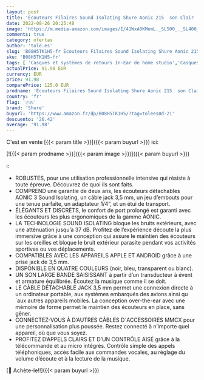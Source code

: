 ```yaml
---
layout: post
title: 'Écouteurs Filaires Sound Isolating Shure Aonic 215  son Clair  Transducteur Unique  Conception Intra-Auriculaire  Câble Détachable  Compatibles avec les Appareils Apple et Android – Transparent Se215Dycl+Uni-Efs'
date: 2022-08-26 20:25:48
image: 'https://m.media-amazon.com/images/I/41WxA0KMemL._SL500_._SL400_.jpg'
comments: true
category: ofertas
author: 'tole.es'
slug: 'B08H5TK1H5-fr Écouteurs Filaires Sound Isolating Shure Aonic 215 son...'
sku: 'B08H5TK1H5-fr'
tags: [ 'Casques et systèmes de retours In-Ear de home studio','Casques et écouteurs','Casques pour home studio','Casques, écouteurs et accessoires','High-Tech','Home studio et MAO','Instruments de musique','Instruments de musique et Sono','shure','🇫🇷', ]
actualPrice: 91.98 EUR
currency: EUR
price: 91.98
comparePrice: 125.0 EUR
prodname: 'Écouteurs Filaires Sound Isolating Shure Aonic 215  son Clair  Transducteur Unique  Conception Intra-Auriculaire  Câble Détachable  Compatibles avec les Appareils Apple et Android – Transparent Se215Dycl+Uni-Efs'
country: 'fr'
flag: '🇫🇷'
brand: 'Shure'
buyurl: 'https://www.amazon.fr/dp/B08H5TK1H5/?tag=tolees0d-21'
descuento: '26.42'
average: '91.98'
---
```


C'est en vente [{{< param title >}}]({{< param buyurl >}}) ici:

[![{{< param prodname >}}]({{< param image >}})]({{< param buyurl >}})

ℹ️:

- ROBUSTES, pour une utilisation professionnelle intensive qui résiste à toute épreuve. Découvrez de quoi ils sont faits.
- COMPREND une garantie de deux ans, les écouteurs détachables AONIC 3 Sound Isolating, un câble jack 3,5 mm, un jeu d’embouts pour une tenue parfaite, un adaptateur 1/4“, et un étui de transport.
- ÉLÉGANTS ET DISCRÈTS, le confort de port prolongé est garanti avec les écouteurs les plus ergonomiques de la gamme AONIC.
- LA TECHNOLOGIE SOUND ISOLATING bloque les bruits extérieurs, avec une atténuation jusqu’à 37 dB. Profitez de l’expérience découte la plus immersive grâce à une conception qui assure le maintien des écouteurs sur les oreilles et bloque le bruit extérieur parasite pendant vos activités sportives ou vos déplacements.
- COMPATIBLES AVEC LES APPAREILS APPLE ET ANDROID grâce à une prise jack de 3,5 mm.
- DISPONIBLE EN QUATRE COULEURS (noir, bleu, transparent ou blanc).
- UN SON LARGE BANDE SAISISSANT à partir d’un transducteur à évent et armature équilibrée. Écoutez la musique comme il se doit.
- LE CÂBLE DÉTACHABLE JACK 3,5 mm permet une connexion directe à un ordinateur portable, aux systèmes embarqués des avions ainsi qu´aux autres appareils mobiles. La conception over-the-ear avec une mémoire de forme permet le maintien des écouteurs en place, sans gêner.
- CONNECTEZ-VOUS À D’AUTRES CÂBLES D´ACCESSOIRES MMCX pour une personnalisation plus poussée. Restez connecté à n’importe quel appareil, où que vous soyez.
- PROFITEZ D’APPELS CLAIRS ET D’UN CONTRÔLE AISÉ grâce à la télécommande et au micro intégrés. Contrôle simple des appels téléphoniques, accès facile aux commandes vocales, au réglage du volume d’écoute et à la lecture de la musique.

[🛒 Achète-le!!]({{< param buyurl >}})
